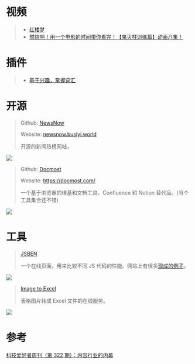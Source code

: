 # 视频

> + [红楼梦](https://www.bilibili.com/video/BV1CC4y1a7ee?p=1)
> + [燃烧吧！用一个电影的时间带你看完！【鬼灭柱训练篇】动画八集！](https://www.bilibili.com/video/BV15i421v7R1)



# 插件

> + [基于兴趣，掌握词汇](https://cn.relingo.net/zh/)



# 开源

> Github: [NewsNow](https://github.com/ourongxing/newsnow)
>
> Website: [newsnow.busiyi.world](https://newsnow.busiyi.world/)
>
> 开源的新闻热榜网站，

![](https://1drv.ms/i/s!AvCKm2AYFhP7jxLTUdmYzVs2uaH2?embed=1&width=2878&height=1558)





> Github: [Docmost](https://github.com/docmost/docmost)
>
> Website: https://docmost.com/
>
> 一个基于浏览器的维基和文档工具，Confluence 和 Notion 替代品。(当个工具集合还不错)


![](https://1drv.ms/i/s!AvCKm2AYFhP7jxEXJiruywMGtbBx?embed=1&width=2878&height=1558)



# 工具

> [JSBEN](https://jsben.ch/)
>
> 一个在线页面，用来比较不同 JS 代码的性能。网站上有很多[现成的例子](https://jsben.ch/browse)。


![](https://1drv.ms/i/s!AvCKm2AYFhP7jxBvX4MqrumKH3WL?embed=1&width=2878&height=1558)



> [Image to Excel](https://itexcel.izhiyakeji.com/)
>
> 表格图片转成 Excel 文件的在线服务。

![](https://1drv.ms/i/s!AvCKm2AYFhP7jxMz1irBGjyiNVLL?embed=1&width=2878&height=1558)



# 参考

[科技爱好者周刊（第 322 期）：内容行业的内幕](https://www.ruanyifeng.com/blog/2024/10/weekly-issue-322.html#comments)

